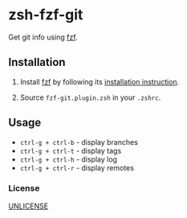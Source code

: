 # zsh-fzf-git

Get git info using [fzf](https://github.com/junegunn/fzf).

## Installation

1. Install [fzf](https://github.com/junegunn/fzf) by following its [installation instruction](https://github.com/junegunn/fzf#installation).

2. Source `fzf-git.plugin.zsh` in your `.zshrc`.

## Usage

- `ctrl-g + ctrl-b` - display branches
- `ctrl-g + ctrl-t` - display tags
- `ctrl-g + ctrl-h` - display log
- `ctrl-g + ctrl-r` - display remotes

### License

[UNLICENSE](UNLICENSE)
